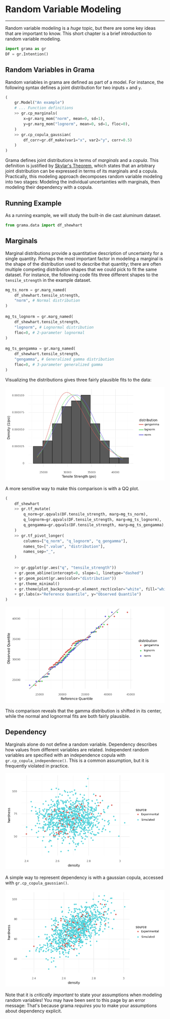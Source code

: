 # Random Variable Modeling

---

Random variable modeling is a *huge* topic, but there are some key ideas that are important to know. This short chapter is a brief introduction to random variable modeling.

```python
import grama as gr
DF = gr.Intention()
```

## Random Variables in Grama

Random variables in grama are defined as part of a model. For instance, the following syntax defines a joint distribution for two inputs `x` and `y`.

```python
(
    gr.Model("An example")
    # ... Function definitions
    >> gr.cp_marginals(
        x=gr.marg_mom("norm", mean=0, sd=1),
        y=gr.marg_mom("lognorm", mean=0, sd=1, floc=0),
    )
    >> gr.cp_copula_gaussian(
        df_corr=gr.df_make(var1="x", var2="y", corr=0.5)
    )
)
```

Grama defines joint distributions in terms of *marginals* and a *copula*. This definition is justified by [Skylar's Theorem](https://en.wikipedia.org/wiki/Copula_(probability_theory)#Sklar's_theorem), which states that an arbitrary joint distribution can be expressed in terms of its marginals and a copula. Practically, this modeling approach decomposes random variable modeling into two stages: Modeling the individual uncertainties with marginals, then modeling their dependency with a copula.

## Running Example

As a running example, we will study the built-in die cast aluminum dataset.

```python
from grama.data import df_shewhart
```

## Marginals

Marginal distributions provide a quantitative description of uncertainty for a single quantity. Perhaps the most important factor in modeling a marginal is the shape of the distribution used to describe that quantity; there are often multiple competing distribution shapes that we could pick to fit the same dataset. For instance, the following code fits three different shapes to the `tensile_strength` in the example dataset.

```python
mg_ts_norm = gr.marg_named(
    df_shewhart.tensile_strength,
    "norm", # Normal distribution
)

mg_ts_lognorm = gr.marg_named(
    df_shewhart.tensile_strength,
    "lognorm", # Lognormal distribution
    floc=0, # 2-parameter lognormal
)

mg_ts_gengamma = gr.marg_named(
    df_shewhart.tensile_strength,
    "gengamma", # Generalized gamma distribution
    floc=0, # 3-parameter generalized gamma
)
```

Visualizing the distributions gives three fairly plausible fits to the data:

![Comparison of three fitted distributions with a histogram of the tensile strength data](../images/shewhart-tys.png)

A more sensitive way to make this comparison is with a QQ plot.

```python
(
    df_shewhart
    >> gr.tf_mutate(
        q_norm=gr.qqvals(DF.tensile_strength, marg=mg_ts_norm),
        q_lognorm=gr.qqvals(DF.tensile_strength, marg=mg_ts_lognorm),
        q_gengamma=gr.qqvals(DF.tensile_strength, marg=mg_ts_gengamma),
    )
    >> gr.tf_pivot_longer(
        columns=["q_norm", "q_lognorm", "q_gengamma"],
        names_to=[".value", "distribution"],
        names_sep="_",
    )

    >> gr.ggplot(gr.aes("q", "tensile_strength"))
    + gr.geom_abline(intercept=0, slope=1, linetype="dashed")
    + gr.geom_point(gr.aes(color="distribution"))
    + gr.theme_minimal()
    + gr.theme(plot_background=gr.element_rect(color="white", fill="white"))
    + gr.labs(x="Reference Quantile", y="Observed Quantile")
)
```

![Comparison of three fitted distributions with a qq plot](../images/shewhart-qq.png)

This comparison reveals that the gamma distribution is shifted in its center, while the normal and lognormal fits are both fairly plausible.

## Dependency

Marginals alone do not define a random variable. Dependency describes how values from different variables are related. Independent random variables are specified with an independence copula with `gr.cp_copula_independence()`. This is a common assumption, but it is frequently violated in practice.

![Experimental and simulated observations, independent marginals](../images/shewhart-biv-indep.png)

A simple way to represent dependency is with a gaussian copula, accessed with `gr.cp_copula_gaussian()`.

![Experimental and simulated observations, gaussian copula](../images/shewhart-biv-gauss.png)

Note that it is *critically important* to state your assumptions when modeling random variables! You may have been sent to this page by an error message: That's because grama *requires* you to make your assumptions about dependency explicit.
